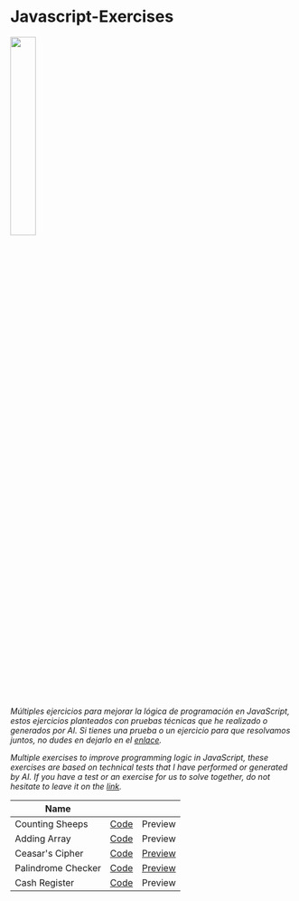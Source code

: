# Javascript-Exercises
<img src="https://upload.wikimedia.org/wikipedia/commons/6/6a/JavaScript-logo.png" width="30%">

_Múltiples ejercicios para mejorar la lógica de programación en JavaScript, estos ejercicios planteados con pruebas técnicas que he realizado o generados por AI. Si tienes una prueba o un ejercicio para que resolvamos juntos, no dudes en dejarlo en el [enlace](https://github.com/borgesmj/Javascript-Exercises/issues)._


_Multiple exercises to improve programming logic in JavaScript, these exercises are based on technical tests that I have performed or generated by AI. If you have a test or an exercise for us to solve together, do not hesitate to leave it on the [link](https://github.com/borgesmj/Javascript-Exercises/issues)._

| Name      |       |   |
| ------------- |:-------------:| -----:|
| Counting Sheeps     | [Code](https://github.com/borgesmj/Javascript-Exercises/tree/main/Counting-sheeps) | Preview |
| Adding Array      | [Code](https://github.com/borgesmj/Javascript-Exercises/tree/main/Adding-Array)      |   Preview |
| Ceasar's Cipher     | [Code](https://github.com/borgesmj/Javascript-Exercises/tree/main/Ceasars-cipher)      |   [Preview](https://codepen.io/borgesmj19/full/GRXLwzd) |
| Palindrome Checker     | [Code](https://github.com/borgesmj/Javascript-Exercises/tree/main/Palindrome-Checker)    |   [Preview](https://codepen.io/borgesmj19/full/oNPRZyd) |
| Cash Register     | [Code](https://github.com/borgesmj/Javascript-Exercises/tree/main/Cash-Register)    |   Preview |




